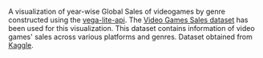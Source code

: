 A visualization of year-wise Global Sales of videogames by genre constructed using the [vega-lite-api](https://github.com/vega/vega-lite-api/).
The [Video Games Sales dataset](https://gist.github.com/evarun22/39d2fdb26f358c0171aa87b989b4d816) has been used for this visualization.
This dataset contains information of video games' sales across various platforms and genres.
Dataset obtained from [Kaggle](https://www.kaggle.com/gregorut/videogamesales).
